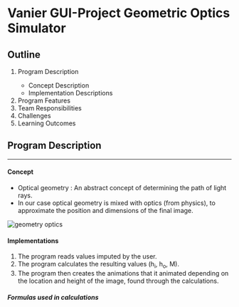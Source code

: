 # Vanier GUI-Project Geometric Optics Simulator
## Outline

<ol>
    <li>Program Description</li>
    <ul>
        <li>Concept Description</li>
        <li>Implementation Descriptions</li>
    </ul>
    <li>Program Features</li>
    <li>Team Responsibilities</li>
    <li>Challenges</li>
    <li>Learning Outcomes</li>
</ol>
<h2>Program Description</h2>
<hr>


    
<h4>Concept</h4>
<ul>
    <li>Optical geometry : An abstract concept of determining the path of light rays.</li>
    <li>In our case optical geometry is mixed with optics (from physics), to approximate the position and dimensions of the final image.</li>
</ul>

<img src="https://upload.wikimedia.org/wikipedia/commons/thumb/9/97/Lens3b.svg/360px-Lens3b.svg.png" alt="geometry optics">

<br>
<h4>Implementations</h4>

<ol>
    <li>The program reads values imputed by the user.</li>
    <li>The program calculates the resulting values (h<sub>i</sub>, h<sub>o</sub>, M).</li>
    <li>The program then creates the animations that it animated depending 
        on the location and height of the image, found through the calculations.</li>
</ol>

<h5><em>Formulas used in calculations</em></h5>

